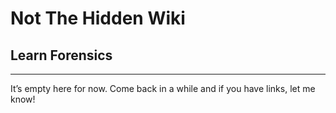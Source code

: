 # Not The Hidden Wiki

## Learn Forensics
-----

It’s empty here for now. Come back in a while and if you have links, let me know!